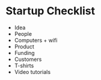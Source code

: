 Startup Checklist
====

- Idea
- People
- Computers + wifi
- Product
- Funding
- Customers
- T-shirts
- Video tutorials
